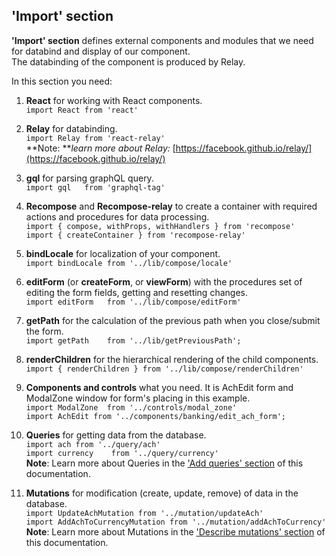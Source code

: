 ## **'Import' section**

**'Import' section** defines external components and modules that we need for databind and display of our component.  
The databinding of the component is produced by Relay.

In this section you need:

1. **React** for working with React components.  
   `import React from 'react'`

2. **Relay** for databinding.  
   `import Relay from 'react-relay'`  
   **Note: **_learn more about Relay:_ [https://facebook.github.io/relay/](https://facebook.github.io/relay/)

3. **gql** for parsing graphQL query.  
   `import gql   from 'graphql-tag'`

4. **Recompose** and **Recompose-relay** to create a container with required actions and procedures for data processing.  
   `import { compose, withProps, withHandlers } from 'recompose'`  
   `import { createContainer } from 'recompose-relay'`

5. **bindLocale** for localization of your component.  
   `import bindLocale from '../lib/compose/locale'`

6. **editForm** \(or **createForm**, or **viewForm**\) with the procedures set of editing the form fields, getting and resetting changes.  
   `import editForm   from '../lib/compose/editForm'`

7. **getPath** for the calculation of the previous path when you close/submit the form.  
   `import getPath    from '../lib/getPreviousPath';`

8. **renderChildren** for the hierarchical rendering of the child components.  
   `import { renderChildren } from '../lib/compose/renderChildren'`

9. **Components and controls** what you need. It is AchEdit form and ModalZone window for form's placing in this example.  
   `import ModalZone  from '../controls/modal_zone'`  
   `import AchEdit from '../components/banking/edit_ach_form';`

10. **Queries** for getting data from the database.  
    `import ach from '../query/ach'`  
    `import currency    from '../query/currency'`  
    **Note**: Learn more about Queries in the ['Add queries' section](/create-new-form/add-queries.md) of this documentation.

11. **Mutations** for modification \(create, update, remove\) of data in the database.  
    `import UpdateAchMutation from '../mutation/updateAch'`  
    `import AddAchToCurrencyMutation from '../mutation/addAchToCurrency'`  
    **Note**: Learn more about Mutations in the ['Describe mutations' section](/create-new-form/describe-mutations.md) of this documentation.



